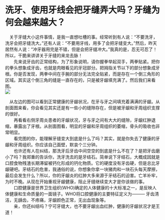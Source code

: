 # 洗牙、使用牙线会把牙缝弄大吗？牙缝为何会越来越大？

　关于牙缝大小这件事情，是我一直想吐槽的事。经常听到有人说：“不要洗牙，洗牙会把牙缝洗大。”还有人说：“不要用牙线，用多了会把牙缝变大。”然后，昨天居然有人说：“冲牙器用完是不错，但是会把牙缝冲大。”我真的是，忍无可忍了！所以，干脆来讲讲关于牙缝的来龙去脉！  
　　先来说牙齿的正常结构，为了形象说明，请你握拳举起双手，两拳贴紧。把你的拳头想象成牙齿，也就是肉眼看见的牙冠部分。把拇指关节以下的部分想象成牙根。你是否发现，两拳中间在手腕的部分无法完全贴紧，而是存在一个倒三角形的区域。其实这个倒三角的缝是一直存在的，只是被牙龈填充满了。然后我们来看图。  
![](https://pic2.zhimg.com/50/d9a8a9ded0fff84208b9eb49266e70df_b.jpg)  

　从左边的图可以看到正常健康的牙龈状况，在牙与牙之间填充着满满的牙龈。从剖面图来看，你会看见其实还是有一些小的缝隙存在，但是被牙龈和牙周组织支撑的很好。  
　　再看看右侧牙周炎患者的牙龈状况，牙与牙之间有大大的缝隙，牙龈红肿退缩，暴露出了牙根。从剖面图看，明显的牙龈和牙周组织的萎缩，骨头的吸收也非常明显。  
　　看完图的你，能理解牙缝变大到底是什么了吗？其实，就是你失去了健康的牙龈和牙周组织。你应该自己面壁，默哀个三分钟。  
　　也许还有人在纠结，那洗牙后牙齿中间空空的到底是什么不在了？是把牙齿磨小了吗？我郑重的告诉你，洗牙洗去的是牙结石。简单说下牙结石，大概成因就是口腔食物残渣长期滞留被钙化形成的钙化物质。它的硬度没有牙齿硬，但是总比牙龈硬吧。牙结石的危害，我通俗的说，你想象你拿一块猪肉和一块石头每天摩擦，最后会发生什么？所以，你的牙龈炎的红肿大多来源于牙结石的迫害。亡羊补牢，为时不晚。从现在开始重视牙龈健康，阻止牙缝继续变大才是你该做的事。  
　　口腔健康是世界卫生组织(WHO)确定的人体健康的十大标准之一，是反映人体健康和生命质量的一面镜子。WHO将口腔健康的主要特征定义为——— 牙齿清洁，无龋齿，不疼痛，牙龈颜色正常，无出血现象等。  
　　亲，你还纠结吗？宁可牙缝大，也不要牙龈出血红肿，健康的牙龈状况才是王道！